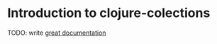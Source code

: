 # Introduction to clojure-colections

TODO: write [great documentation](http://jacobian.org/writing/what-to-write/)
